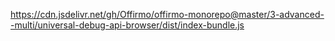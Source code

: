 

https://cdn.jsdelivr.net/gh/Offirmo/offirmo-monorepo@master/3-advanced--multi/universal-debug-api-browser/dist/index-bundle.js
